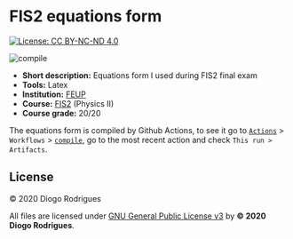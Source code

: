 # FIS2 equations form

[![License: CC BY-NC-ND 4.0](https://img.shields.io/badge/License-CC%20BY--NC--ND%204.0-lightgrey.svg)](https://creativecommons.org/licenses/by-nc-nd/4.0/)

![compile](https://github.com/dmfrodrigues/feup-fis2-form/workflows/compile/badge.svg)

- **Short description:** Equations form I used during FIS2 final exam
- **Tools:** Latex
- **Institution:** [FEUP](https://sigarra.up.pt/feup/en/web_page.Inicial)
- **Course:** [FIS2](https://sigarra.up.pt/feup/en/UCURR_GERAL.FICHA_UC_VIEW?pv_ocorrencia_id=436434) (Physics II)
- **Course grade:** 20/20

The equations form is compiled by Github Actions, to see it go to [`Actions`](https://github.com/dmfrodrigues/feup-fis2-form/actions) > `Workflows` > [`compile`](https://github.com/dmfrodrigues/feup-fis2-form/actions?query=workflow%3Acompile), go to the most recent action and check `This run > Artifacts`.

## License

© 2020 Diogo Rodrigues

All files are licensed under [GNU General Public License v3](LICENSE) by **© 2020 Diogo Rodrigues**.
